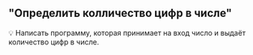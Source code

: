 ## "Определить колличество цифр в числе"

💡 Написать программу, которая принимает на вход число и выдаёт количество цифр в числе.